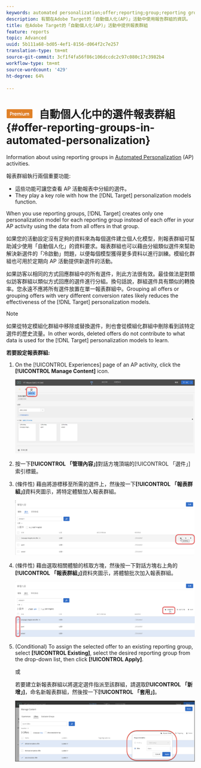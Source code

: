 ```yaml
---
keywords: automated personalization;offer;reporting;group;reporting group
description: 有關在Adobe Target的「自動個人化(AP)」活動中使用報告群組的資訊。
title: 在Adobe Target的「自動個人化(AP)」活動中提供報表群組
feature: reports
topic: Advanced
uuid: 5b111a68-bd05-4ef1-8156-d064f2c7e257
translation-type: tm+mt
source-git-commit: 3cf1f4fa56f86c106dccdc2c97c080c17c3982b4
workflow-type: tm+mt
source-wordcount: '429'
ht-degree: 64%

---
```



# ![PREMIUM](/help/assets/premium.png) 自動個人化中的選件報表群組{#offer-reporting-groups-in-automated-personalization}

Information about using reporting groups in [Automated Personalization](/help/c-activities/t-automated-personalization/automated-personalization.md) (AP) activities.

報表群組執行兩個重要功能:

* 這些功能可讓您查看 AP 活動報表中分組的選件。
* They play a key role with how the [!DNL Target] personalization models function.

When you use reporting groups, [!DNL Target] creates only one personalization model for each reporting group instead of each offer in your AP activity using the data from all offers in that group.

如果您的活動設定沒有足夠的資料來為每個選件建立個人化模型，則報表群組可幫助減少使用「自動個人化」的資料要求。報表群組也可以藉由分組類似選件來幫助解決新選件的「冷啟動」問題，以便每個模型獲得更多資料以進行訓練。模組化群組也可用於定期向 AP 活動提供新選件的活動。

如果訪客以相同的方式回應群組中的所有選件，則此方法很有效。最佳做法是對類似訪客群組以類似方式回應的選件進行分組。換句話說，群組選件具有類似的轉換率。您永遠不應將所有選件放置在單一報表群組中。Grouping all offers or grouping offers with very different conversion rates likely reduces the effectiveness of the [!DNL Target] personalization models.

>[!NOTE]
>
>如果從特定模組化群組中移除或替換選件，則也會從模組化群組中刪除看到該特定選件的歷史流量。In other words, deleted offers do not contribute to what data is used for the [!DNL Target] personalization models to learn.

**若要設定報表群組:**

1. On the [!UICONTROL Experiences] page of an AP activity, click the **[!UICONTROL Manage Content]** icon.

   ![](assets/ap_manage_content.png)

1. 按一下&#x200B;**[!UICONTROL 「管理內容」]**&#x200B;對話方塊頂端的[!UICONTROL 「選件」]索引標籤。
1. (條件性) 藉由將游標移至所需的選件上，然後按一下&#x200B;**[!UICONTROL 「報表群組」]**&#x200B;資料夾圖示，將特定體驗加入報表群組。

   ![](assets/ap_manage_content_2.png)

1. (條件性) 藉由選取相關體驗的核取方塊，然後按一下對話方塊右上角的&#x200B;**[!UICONTROL 「報表群組」]**&#x200B;資料夾圖示，將體驗批次加入報表群組。

   ![](assets/ap_manage_content_3.png)

1. (Conditional) To assign the selected offer to an existing reporting group, select **[!UICONTROL Existing]**, select the desired reporting group from the drop-down list, then click **[!UICONTROL Apply]**.

   或

   若要建立新報表群組以將選定選件指派至該群組，請選取&#x200B;**[!UICONTROL 「新增」]**，命名新報表群組，然後按一下&#x200B;**[!UICONTROL 「套用」]**。

   ![](assets/ap_reporting_groups.png)

